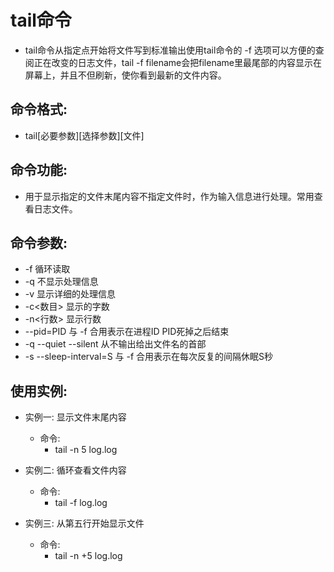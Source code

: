 # tail命令
  - tail命令从指定点开始将文件写到标准输出使用tail命令的 -f 选项可以方便的查阅正在改变的日志文件，tail -f filename会把filename里最尾部的内容显示在屏幕上，并且不但刷新，使你看到最新的文件内容。

## 命令格式:
  - tail[必要参数][选择参数][文件]

## 命令功能:
  - 用于显示指定的文件末尾内容不指定文件时，作为输入信息进行处理。常用查看日志文件。

## 命令参数:
  - -f 循环读取
  - -q 不显示处理信息
  - -v 显示详细的处理信息
  - -c<数目> 显示的字数
  - -n<行数> 显示行数
  - --pid=PID 与 -f 合用表示在进程ID PID死掉之后结束
  - -q --quiet --silent 从不输出给出文件名的首部
  - -s --sleep-interval=S 与 -f 合用表示在每次反复的间隔休眠S秒

## 使用实例:
  - 实例一: 显示文件末尾内容
    - 命令:
      - tail -n 5 log.log
  
  - 实例二: 循环查看文件内容
    - 命令:
      - tail -f log.log
  
  - 实例三: 从第五行开始显示文件
    - 命令:
      - tail -n +5 log.log